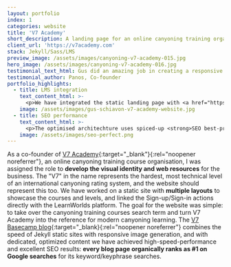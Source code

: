 ```yaml
---
layout: portfolio
index: 1
categories: website
title: 'V7 Academy'
short_description: A landing page for an online canyoning training organisation, integrated with LearnWorlds LMS
client_url: 'https://v7academy.com'
stack: Jekyll/Sass/LMS
preview_image: /assets/images/canyoning-v7-academy-015.jpg
hero_image: /assets/images/canyoning-v7-academy-016.jpg
testimonial_text_html: Gus did an amazing job in creating a responsive and beautiful site for our organisation
testimonial_author: Panos, Co-founder
portfolio_highlights:
  - title: LMS integration
    text_content_html: >-
      <p>We have integrated the static landing page with <a href="https://learnworlds.com" target="_blank" rel="noopener noreferrer">LearnWorlds</a> to create an online canyoning school. Visual identity is preserved for better user experience.</p>
    image: /assets/images/gus-schiavon-v7-academy-website.jpg  
  - title: SEO performance
    text_content_html: >-
      <p>The optimised architechture uses spiced-up <strong>SEO best-practices</strong> coupled with <strong>keyword-rich content</strong> in the integrated blog results in high rankings on search engine queries for the target keywords within a super short time.</p>
    image: /assets/images/seo-perfect.png
---
```

As a co-founder of [V7 Academy](https://v7academy.com){:target="_blank"}{:rel="noopener noreferrer"}, an online canyoning training course organisation, I was assigned the role to **develop the visual identity and web resources** for the business. The "V7" in the name represents the hardest, most technical level of an international canyoning rating system, and the website should represent this too. We have worked on a static site with **multiple layouts** to showcase the courses and levels, and linked the Sign-up/Sign-in actions directly with the LearnWorlds platform. The goal for the website was simple: to take over the canyoning training courses search term and turn V7 Academy into the reference for modern canyoning learning. The [V7 Basecamp blog](https://v7academy.com/basecamp){:target="_blank}{:rel="noopener noreferrer"} combines the speed of Jekyll static sites with responsive image generation, and with dedicated, optimized content we have achieved high-speed-performance and excellent SEO results: **every blog page organically ranks as #1 on Google searches** for its keyword/keyphrase searches.